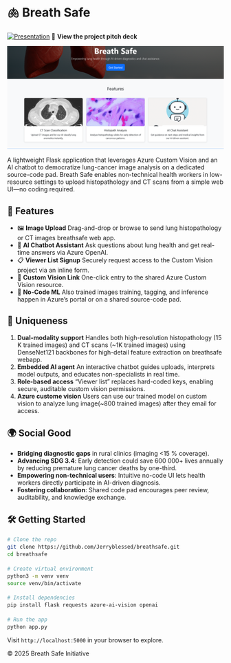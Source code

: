 
# 🫁 Breath Safe

[![Presentation](https://docs.google.com/presentation/d/1r_a98Et5a3CCOZtHDk0O5rNGh_tOkeDCvzrJvdH8OQA/edit?usp=sharing)](https://docs.google.com/presentation/d/1r_a98Et5a3CCOZtHDk0O5rNGh_tOkeDCvzrJvdH8OQA/edit?usp=sharing)
🔗 **View the project pitch deck**

![Breath Safe Landing Page](https://github.com/Jerryblessed/breathsafe/blob/main/static/landingpage.png?raw=true)

A lightweight Flask application that leverages Azure Custom Vision and an AI chatbot to democratize lung-cancer image analysis on a dedicated source-code pad. Breath Safe enables non-technical health workers in low-resource settings to upload histopathology and CT scans from a simple web UI—no coding required.

## 🚀 Features

* 🖼️ **Image Upload**
  Drag-and-drop or browse to send lung histopathology or CT images breathsafe web app.
* 🤖 **AI Chatbot Assistant**
  Ask questions about lung health and get real-time answers via Azure OpenAI.
* 📋 **Viewer List Signup**
  Securely request access to the Custom Vision project via an inline form.
* 🔗 **Custom Vision Link**
  One-click entry to the shared Azure Custom Vision resource.
* 💾 **No-Code ML**
  Also trained images training, tagging, and inference happen in Azure’s portal or on a shared source-code pad.

## 🎯 Uniqueness

1. **Dual-modality support**
   Handles both high-resolution histopathology (15 K trained images) and CT scans (~1K trained images) using DenseNet121 backbones for high-detail feature extraction on breathsafe webapp.
2. **Embedded AI agent**
   An interactive chatbot guides uploads, interprets model outputs, and educates non-specialists in real time.
3. **Role-based access**
   “Viewer list” replaces hard-coded keys, enabling secure, auditable custom vision permissions.
4. **Azure custome vision**
   Users can use our trained model on custom vision to analyze lung image(~800 trained images) after they email for access.

## 🌍 Social Good

* **Bridging diagnostic gaps** in rural clinics (imaging <15 % coverage).
* **Advancing SDG 3.4**: Early detection could save 600 000+ lives annually by reducing premature lung cancer deaths by one-third.
* **Empowering non-technical users**: Intuitive no-code UI lets health workers directly participate in AI-driven diagnosis.
* **Fostering collaboration**: Shared code pad encourages peer review, auditability, and knowledge exchange.

## 🛠️ Getting Started

```bash
# Clone the repo
git clone https://github.com/Jerryblessed/breathsafe.git
cd breathsafe

# Create virtual environment
python3 -m venv venv
source venv/bin/activate

# Install dependencies
pip install flask requests azure-ai-vision openai

# Run the app
python app.py
```

Visit `http://localhost:5000` in your browser to explore.

© 2025 Breath Safe Initiative
